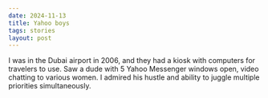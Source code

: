 ```yaml
---
date: 2024-11-13
title: Yahoo boys
tags: stories
layout: post
---
```


I was in the Dubai airport in 2006, and they had a kiosk with computers for travelers to use. Saw a dude with 5 Yahoo Messenger windows open, video chatting to various women. I admired his hustle and ability to juggle multiple priorities simultaneously.